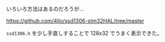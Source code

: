いろいろ方法はあるのだろうが...

https://github.com/4ilo/ssd1306-stm32HAL/tree/master

`ssd1306.h` を少し手直しすることで 128x32 でうまく表示できた。
